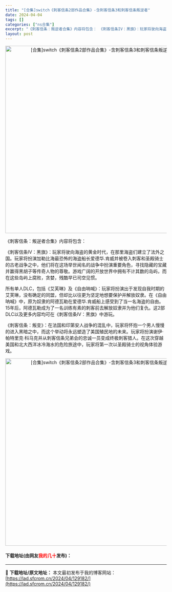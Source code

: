 ```yaml
---
title: "[合集]switch《刺客信条2部作品合集》-含刺客信条3和刺客信条叛逆者"
date: 2024-04-04
tags: []
categories: ["ns合集"]
excerpt: "《刺客信条：叛逆者合集》内容将包含： 《刺客信条IV：黑旗》：玩家将驶向海盗的黄金时代，在那里海盗们建立了法外之国。玩家将扮演加勒比海最恐怖的海盗船长爱德华.肯威并被卷入刺客和圣殿骑士的古老战争之中，他们将在这场举世闻名的战争中扮演重要角色，寻找隐藏的宝藏并赢得黑胡子等传奇人物的尊敬。游戏广阔的开放&hellip;"
layout: post
---
```


 <p style="text-align: center;"><img src="https://lad.sfcrom.cn/wp-content/uploads/2024/04/20240404_660ec09fc62e7.webp" style="width: 584px; height: 584px;" alt="[合集]switch《刺客信条2部作品合集》-含刺客信条3和刺客信条叛逆者" /></p> <p>《刺客信条：叛逆者合集》内容将包含：</p> <p>《刺客信条IV：黑旗》：玩家将驶向海盗的黄金时代，在那里海盗们建立了法外之国。玩家将扮演加勒比海最恐怖的海盗船长爱德华.肯威并被卷入刺客和圣殿骑士的古老战争之中，他们将在这场举世闻名的战争中扮演重要角色，寻找隐藏的宝藏并赢得黑胡子等传奇人物的尊敬。游戏广阔的开放世界中拥有不计其数的岛屿，而在这些岛屿上腐败，贪婪，残酷早已司空见惯。</p> <p>所有单人DLC，包括《艾芙琳》及《自由呐喊》：玩家将扮演出于发现自我时期的艾芙琳，没有确定的同盟，但却比以往更为坚定地想要保护并解放奴隶。在《自由呐喊》中，原为奴隶的阿德瓦勒在爱德华.肯威船上感受到了当一名海盗的自由。15年后，阿德瓦勒成为了一名训练有素的刺客前去解放奴隶并为他们复仇。这2部DLC以及更多内容均可在《刺客信条IV：黑旗》中游玩。</p> <p>《刺客信条：叛变》：在法国和印第安人战争的混乱中，玩家将怀抱一个男人慢慢的进入黑暗之中，而这个举动将永远塑造了美国殖民地的未来。玩家将扮演谢伊&middot;帕特里克&middot;科马克并从刺客信条兄弟会的忠诚一员变成终极刺客猎人。在这次穿越美国和北大西洋冰冷海水的危险旅途中，玩家将第一次以圣殿骑士的视角体验游戏。</p> <p style="text-align: center;"><img align="" border="0" src="https://lad.sfcrom.cn/wp-content/uploads/2024/04/20240404_660ec0a04b3ee.jpg" width="584" alt="[合集]switch《刺客信条2部作品合集》-含刺客信条3和刺客信条叛逆者" /></p> <p><h4>下载地址(由网友<font color="red">我的几十</font>发布)：</h4></p> 

---
📖 **下载地址/原文地址：** 本文最初发布于我的博客网站：[https://lad.sfcrom.cn/2024/04/129182/](https://lad.sfcrom.cn/2024/04/129182/)
